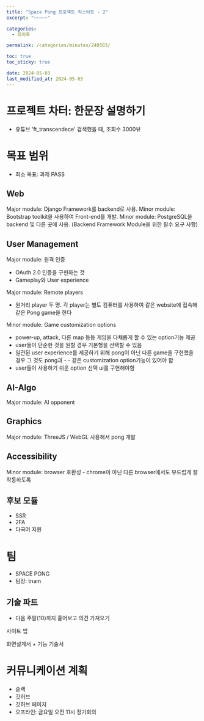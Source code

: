```yaml
---
title: "Space Pong 프로젝트 킥스타트 - 2"
excerpt: "~~~~~"

categories:
  - 회의록

permalink: /categories/minutes/240503/

toc: true
toc_sticky: true

date: 2024-05-03
last_modified_at: 2024-05-03
---
```


# 프로젝트 차터: 한문장 설명하기
- 유튜브 'ft_transcendece' 검색했을 때, 조회수 3000뷰

# 목표 범위
- 최소 목표: 과제 PASS

## Web
Major module: Django Framework를 backend로 사용.
Minor module: Bootstrap toolkit을 사용하여 Front-end를 개발.
Minor module: PostgreSQL을 backend 및 다른 곳에 사용. (Backend Framework Module을 위한 필수 요구 사항)

## User Management
Major module: 원격 인증
- OAuth 2.0 인증을 구현하는 것
- Gameplay와 User experience

Major module: Remote players
- 원거리 player 두 명. 각 player는 별도 컴퓨터를 사용하여 같은 website에 접속해 같은 Pong game을 한다

Minor module: Game customization options
- power-up, attack, 다른 map 등등 게임을 다채롭게 할 수 있는 option기능 제공
- user들이 단순한 것을 원할 경우 기본형을 선택할 수 있음
- 일관된 user experience를 제공하기 위해 pong이 아닌 다른 game을 구현했을 경우 그 것도 pong과 - - 같은 customization option기능이 있어야 함
- user들이 사용하기 쉬운 option 선택 ui를 구현해야함

## AI-Algo
Major module: AI opponent

## Graphics
Major module: ThreeJS / WebGL 사용해서 pong 개발

## Accessibility
Minor module: browser 호환성 - chrome이 아닌 다른 browser에서도 부드럽게 잘 작동하도록

## 후보 모듈
- SSR
- 2FA
- 다국어 지원

# 팀
- SPACE PONG
- 팀장: tnam

## 기술 파트
- 다음 주말(10)까지 훑어보고 의견 가져오기



사이트 맵

화면설계서 + 기능 기술서


# 커뮤니케이션 계획
- 슬랙
- 깃허브
- 깃허브 페이지
- 오프라인: 금요일 오전 11시 정기회의
